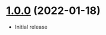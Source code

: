 <a name="1.0.0"></a>
# [1.0.0](https://github.com/faker-javascript/lastname) (2022-01-18)
* Initial release
